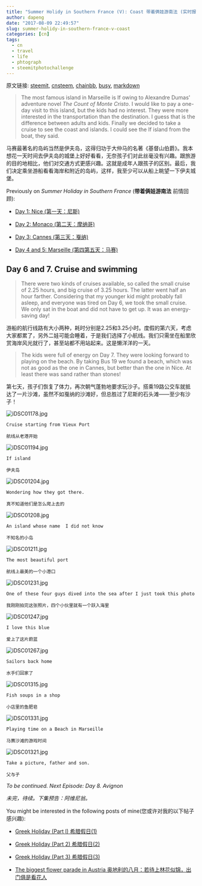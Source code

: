 ```yaml
---
title: "Summer Holidy in Southern France (V): Coast 带着俩娃游南法 (实时报道第六第七天): 马赛的海岸"
author: dapeng
date: "2017-08-09 22:49:57"
slug: summer-holidy-in-southern-france-v-coast
categories: [cn]
tags: 
  - cn
  - travel
  - life
  - phtograph
  - steemitphotochallenge
---
```


原文链接: [steemit](https://steemit.com/cn/@dapeng/summer-holidy-in-southern-france-v-coast), [cnsteem](https://cnsteem.com/cn/@dapeng/summer-holidy-in-southern-france-v-coast), [chainbb](https://chainbb.com/cn/@dapeng/summer-holidy-in-southern-france-v-coast), [busy](https://busy.org/cn/@dapeng/summer-holidy-in-southern-france-v-coast), [markdown](https://raw.githubusercontent.com/pzhaonet/steem_mirror/master/content/post/summer-holidy-in-southern-france-v-coast.md)

> The most famous island in Marseille is If owing to Alexandre Dumas' adventure novel *The Count of Monte Cristo*. I would like to pay a one-day visit to this island, but the kids had no interest. They were more interested in the transportation than the destination. I guess that is the difference between adults and kids. Finally we decided to take a cruise to see the coast and islands. I could see the If island from the boat, they said.


马赛最著名的岛屿当然是伊夫岛，这得归功于大仲马的名著《基督山伯爵》。我本想花一天时间去伊夫岛的城堡上好好看看，无奈孩子们对此丝毫没有兴趣。跟旅游的目的地相比，他们对交通方式更感兴趣。这就是成年人跟孩子的区别。最后，我们决定乘坐游船看看海岸和附近的岛屿，这样，我至少可以从船上眺望一下伊夫城堡。


Previously on *Summer Holiday in Southern France* (**带着俩娃游南法** 前情回顾):


- [Day 1: Nice (第一天：尼斯)](https://steemit.com/cn/@dapeng/summer-holidy-in-southern-france-i-1)

- [Day 2: Monaco (第二天：摩纳哥)](https://steemit.com/cn/@dapeng/summer-holidy-in-southern-france-ii-monoca-2)

- [Day 3: Cannes (第三天：戛纳)](https://steemit.com/cn/@dapeng/summer-holidy-in-southern-france-iii-cannes-3)

- [Day 4 and 5: Marseille (第四第五天：马赛)](https://steemit.com/cn/@dapeng/summer-holidy-in-southern-france-iv-marseille)





## Day 6 and 7. Cruise and swimming


> There were two kinds of cruises available, so called the small cruise of 2.25 hours, and big cruise of 3.25 hours. The latter went half an hour farther. Considering that my younger kid might probably fall asleep, and everyone was tired  on Day 6, we took the small cruise. We only sat in the boat and did not have to get up. It was an energy-saving day!


游船的航行线路有大小两种，耗时分别是2.25和3.25小时。度假的第六天，考虑大家都累了，另外二娃可能会睡着，于是我们选择了小航线。我们只需坐在船里欣赏海岸风光就行了，甚至站都不用站起来。这是懒洋洋的一天。


> The kids were full of energy on Day 7. They were looking forward to playing on the beach. By taking Bus 19 we found a beach, which was not as good as the one in Cannes, but better than the one in Nice. At least there was sand rather than stones!


第七天，孩子们恢复了体力，再次朝气蓬勃地要求玩沙子。搭乘19路公交车就抵达了一片沙滩，虽然不如戛纳的沙滩好，但总胜过了尼斯的石头滩——至少有沙子！



![iDSC01178.jpg](https://steemitimages.com/DQmS746TpeKWYUxAAgqAcVEjuKUcxfpLHJ1xAWq63p3KvEb/iDSC01178.jpg)


`Cruise starting from Vieux Port`

`航线从老港开始`


![iDSC01194.jpg](https://steemitimages.com/DQmbc47b6qtB5JstA9VhtmhsiffgJS8WYhEMZSiGbFhnf3r/iDSC01194.jpg)


`If island`

`伊夫岛`


![iDSC01204.jpg](https://steemitimages.com/DQmZd7ZCEPxXVcGFomqdnz4cjPKatcHGcXEHmkd2KnnDadW/iDSC01204.jpg)


`Wondering how they got there.`

`真不知道他们是怎么爬上去的`


![iDSC01208.jpg](https://steemitimages.com/DQmXmx9QHXrfeRQJn1XHNNtgx3cVpx8WAda1cAdMRgYM8Gs/iDSC01208.jpg)


`An island whose name  I did not know`

`不知名的小岛`


![iDSC01211.jpg](https://steemitimages.com/DQmeC4U9VUgaHcwk32mnnvgk43PeTAK97yTQqedhcz9iHw6/iDSC01211.jpg)


`The most beautiful port`

`航线上最美的一个小港口`


![iDSC01231.jpg](https://steemitimages.com/DQmTK3FcJxvYknf77DHextmWEtNJuPrawg8XZ3bfGUV7AuJ/iDSC01231.jpg)


`One of these four guys dived into the sea after I just took this photo`

`我刚刚拍完这张照片，四个小伙里就有一个跃入海里`



![iDSC01247.jpg](https://steemitimages.com/DQmf5LtpjYbTLnnuaJzdjuRa9ecdnBvu1RakxLGEwQE3CYd/iDSC01247.jpg)


`I love this blue`

`爱上了这片蔚蓝`



![iDSC01267.jpg](https://steemitimages.com/DQmPcaQeuQV54sHV1Lj7EReuNKFxQQ3y5DVE9hafYnu6RWV/iDSC01267.jpg)

`Sailors back home`

`水手们回家了`


![iDSC01315.jpg](https://steemitimages.com/DQmShozgSX2JYU249EPRYm2ueLxJp8nywXiAMDKNVYaZtsn/iDSC01315.jpg)

`Fish soups in a shop`

`小店里的鱼肥皂`


![iDSC01331.jpg](https://steemitimages.com/DQmXk6TAchBAp5swcjWcB7uXvN5A5XK3ExtNb5T4MeSXXaP/iDSC01331.jpg)


`Playing time on a Beach in Marseille`

`马赛沙滩的游戏时间`


![iDSC01321.jpg](https://steemitimages.com/DQmXBPXB72Ct2p6J4CYjCo1d1zzPz33AbXukwMoqrwjThzS/iDSC01321.jpg)

`Take a picture, father and son.`

`父与子`


*To be continued. Next Episode: Day 8. Avignon* 


*未完，待续。下集预告：阿维尼翁。*


You might be interested in the following posts of mine(您或许对我的以下帖子感兴趣):


- [Greek Holiday (Part I) 希腊假日(1)](https://steemit.com/cn/@dapeng/greek-holiday-part-i-1)


- [Greek Holiday (Part 2)   希腊假日(2)](https://steemit.com/cn/@dapeng/greek-holiday-part-2-2)


- [Greek Holiday (Part 3) 希腊假日(3)](https://steemit.com/cn/@someone/greek-holiday-part-3-3-by-dapeng)


- [The biggest flower parade in Austria 奥地利的八月：若待上林花似锦，出门俱是看花人](https://steemit.com/cn/@dapeng/flower-parade-in-ebbs-austria)
